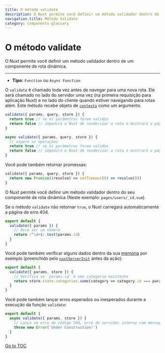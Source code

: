 ```yaml
---
title: O método validate
description: O Nuxt permite você definir um método validador dentro de um componente de rota dinâmica.
navigation.title: Método Validate
category: components-glossary
---
```

# O método validate

O Nuxt permite você definir um método validador dentro de um componente de rota dinâmica.

---

- **Tipo:** `Function` ou `Async Function`

O `validate` é chamado toda vez antes de navegar para uma nova rota. Ele será chamado no lado do servidor uma vez (na primeira requisição para aplicação Nuxt) e no lado do cliente quando estiver navegando para rotas além. Este método recebe objeto de [`contexto`](./internals-glossary/context) como um argumento.

```js
validate({ params, query, store }) {
  return true // se os parâmetros forem validos
  return false // impedirá o Nuxt de renderizar a rota e mostrará a página de erro
}
```

```js
async validate({ params, query, store }) {
  // espere as operações
  return true // se os parâmetros forem validos
  return false // impedirá o Nuxt de renderizar a rota e mostrará a página de erro
}
```

Você pode também retornar promessas:

```js
validate({ params, query, store }) {
  return new Promise((resolve) => setTimeout(() => resolve()))
}
```

O Nuxt permite você definir um método validador dentro do seu componente de rota dinâmica (Neste exemplo: `pages/users/_id.vue`).

Se o método `validate` não retornar `true`, o Nuxt carregará automaticamente a página de erro 404.

```js
export default {
  validate({ params }) {
    // Deve ser um número
    return /^\d+$/.test(params.id)
  }
}
```

Você pode também verificar alguns dados dentro da sua [memória](./directory-structure/store) por exemplo (preenchido pelo [`nuxtServerInit`](./directory-structure/store#a-ação-nuxtserverinit) antes da ação):

```js
export default {
  validate({ params, store }) {
    // Verifica se `params.id` é uma categoria existente
    return store.state.categories.some(category => category.id === params.id)
  }
}
```

Você pode também lançar erros esperados ou inesperados durante a execução da função `validate`:

```js
export default {
  async validate({ params, store }) {
    // Lança um erro de código 500, erro do servidor interno com mensagem personalizada
    throw new Error('Under Construction!')
  }
}
```
<span style='float: footnote;'><a href="../index.html#toc">Go to TOC</a></span>
